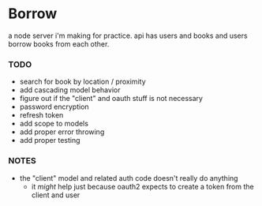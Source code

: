 # Borrow
a node server i'm making for practice. api has users and books and users borrow books from each other.

### TODO
- search for book by location / proximity
- add cascading model behavior
- figure out if the "client" and oauth stuff is not necessary
- password encryption
- refresh token
- add scope to models
- add proper error throwing
- add proper testing

### NOTES
- the "client" model and related auth code doesn't really do anything
  - it _might_ help just because oauth2 expects to create a token from the client and user
